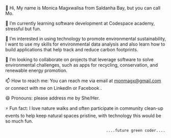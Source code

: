 👋 Hi, My name is Monica Magxwalisa from Saldanha Bay, but you can call Mo.

🌱 I’m currently learning software development at Codespace academy, stressful but fun.

👀 I’m interested in using technology to promote environmental sustainability, 
      I want to use my skills for environmental data analysis and 
        also learn how to build applications that help track and reduce carbon footprints.

💞️ I’m looking to collaborate on projects that leverage software to solve environmental challenges,
        such as apps for recycling, conservation, and renewable energy promotion.
        
📫 How to reach me: You can reach me via email at monmagx@gmail.com or connect with me on LinkedIn or Facebook .

😄 Pronouns: please address me by She/Her.

⚡ Fun fact: I love nature walks and often participate in community clean-up events to help keep natural spaces pristine, 
        with technology this would be so much fun.

                                                ....future green coder....

